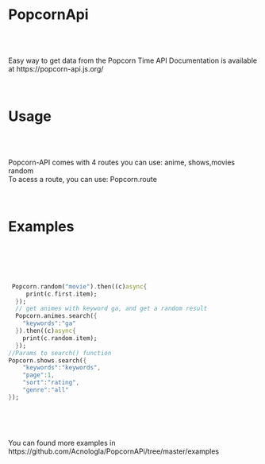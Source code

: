 <h1>PopcornApi</h1><br><br>
<p>
Easy way to get data from the Popcorn Time API
Documentation is available at https://popcorn-api.js.org/
</p><br>
<h1>Usage</h1><br><br>
<p>
Popcorn-API comes with 4 routes you can use: anime, shows,movies random<br>
To acess a route, you can use: Popcorn.route
</p><br>
<h1>Examples</h1><br><br>
<pre>

```dart
 Popcorn.random("movie").then((c)async{
     print(c.first.item);
  });
  // get animes with keyword ga, and get a random result
  Popcorn.animes.search({
    "keywords":"ga"
  }).then((c)async{
    print(c.random.item);
  });
//Params to search() function
Popcorn.shows.search({
    "keywords":"keywords",
    "page":1,
    "sort":"rating",
    "genre":"all"
});
```
</pre>
<br>
<p>You can found more examples in https://github.com/Acnologla/PopcornAPi/tree/master/examples</p>

